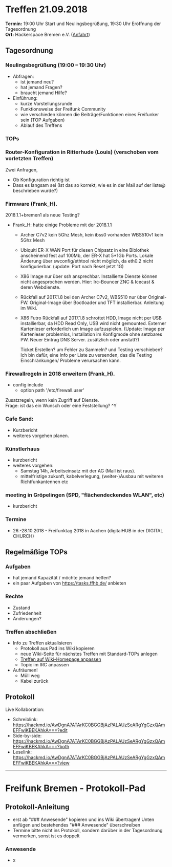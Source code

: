 # Treffen 21.09.2018

**Termin:** 19:00 Uhr Start und Neulingsbegrüßung, 19:30 Uhr Eröffnung der Tagesordnung  
**Ort:** Hackerspace Bremen e.V. ([Anfahrt](https://www.hackerspace-bremen.de/anfahrt/))

## Tagesordnung
### Neulingsbegrüßung (19:00 – 19:30 Uhr)
- Abfragen:
    - ist jemand neu?
    - hat jemand Fragen?
    - braucht jemand Hilfe?
- Einführung:
    - kurze Vorstellungsrunde
    - Funktionsweise der Freifunk Community
    - wie verschieden können die Beiträge/Funktionen eines Freifunker sein (TOP Aufgaben)
    - Ablauf des Treffens

### TOPs

### Router-Konfiguration in Ritterhude (Louis) (verschoben vom vorletzten Treffen)
Zwei Anfragen,
- Ob Konfiguration richtig ist
- Dass es langsam sei (Ist das so korrekt, wie es in der Mail auf der liste@ beschrieben wurde?)

### Firmware (Frank_H).

2018.1.1+bremen1 als neue Testing?

- Frank_H: hatte einige Probleme mit der 2018.1.1
  - Archer C7v2 kein 5Ghz Mesh, kein ibss0 vorhanden
    WBS510v1 kein 5Ghz Mesh
  - Ubiquiti ER-X WAN Port für diesen Chipsatz in eine Biblothek anscheinend fest auf 100Mb, der ER-X hat 5*1Gb Ports. Lokale Änderung über swconfig/ethtool nicht möglich, da eth0.2 nicht konfigurierbar.
    (update: Port nach Reset jetzt 1G)
  - X86 Image nur über ssh ansprechbar. Installierte Dienste können nicht angesprochen werden. Hier: Irc-Bouncer ZNC & Icecast & deren Webdienste.
  - Rückfall auf 2017.1.8 bei den Archer C7v2, WBS510 nur über Original-FW.  Original-Image über Bootloader und TFT installierbar. Anleitung im Wiki.
  - X86 Futro Rückfall auf 2017.1.8 schrottet HDD, Image nicht per USB installierbar, da HDD Read Only, USB wird nicht gemounted. Externer Kartenleser erforderlich um Image aufzuspielen.
    (Update: Image per Kartenleser problemlos, Installation im Konfigmode ohne setzbares PW. Neuer Eintrag DNS Server. zusätzlich oder anstatt?)

    Ticket Erstellen? um Fehler zu Sammeln? und Testing verschieben? Ich bin dafür, eine Info per Liste zu versenden, das die Testing Einschränkungen/ Probleme verursachen kann.

### Firewallregeln in 2018 erweitern (Frank_H).
- config include
	- option path '/etc/firewall.user'
	 
Zusatzregeln, wenn kein Zugriff auf Dienste.	
Frage: ist das ein Wunsch oder eine Feststellung? ^Y


### Cafe Sand:
* Kurzbericht
* weiteres vorgehen planen.

### Künstlerhaus
* kurzbericht 
* weiteres vorgehen: 
  * Samstag 14h, Arbeitseinsatz mit der AG (Mail ist raus).
  * mittelfristige zukunft, kabelverlegung, (weiter-)Ausbau mit weiteren Richtfunkantennen etc

### meeting in Gröpelingen (SPD, "flächendeckendes WLAN", etc)
* kurzbericht


### Termine
- 26.-28.10.2018  - Freifunktag 2018 in Aachen (digitalHUB in der DIGITAL CHURCH)


## Regelmäßige TOPs

### Aufgaben
- hat jemand Kapazität / möchte jemand helfen?
- ein paar Aufgaben von https://tasks.ffhb.de/ anbieten

### Rechte
- Zustand
- Zufriedenheit
- Änderungen?

### Treffen abschließen
- Info zu Treffen aktualisieren
  - Protokoll aus Pad ins Wiki kopieren
  - neue Wiki-Seite für nächstes Treffen mit Standard-TOPs anlegen
  - [Treffen auf Wiki-Homepage anpassen](Home)
  - Topic im IRC anpassen
- Aufräumen!
  - Müll weg
  - Kabel zurück


## Protokoll
Live Kollaboration:
- Schreiblink: https://hackmd.io/AwDgnA7ATArKC0BGGBjAzPALAUzSeARgYgGzxQAmEFFwiKBEKAhkA===?edit
- Side-by-side: https://hackmd.io/AwDgnA7ATArKC0BGGBjAzPALAUzSeARgYgGzxQAmEFFwiKBEKAhkA===?both
- Leselink: https://hackmd.io/AwDgnA7ATArKC0BGGBjAzPALAUzSeARgYgGzxQAmEFFwiKBEKAhkA===?view

---

# Freifunk Bremen - Protokoll-Pad

## Protokoll-Anleitung
- erst ab "### Anwesende" kopieren und ins Wiki übertragen!
Unten anfügen und bestehendes "### Anwesende" überschreiben  
- Termine bitte nicht ins Protokoll, sondern darüber in der Tagesordnung vermerken, sonst ist es doppelt

### Anwesende
- x